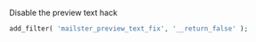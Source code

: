 Disable the preview text hack

```php
add_filter( 'mailster_preview_text_fix', '__return_false' );
```
